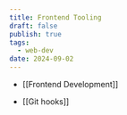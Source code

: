 ```yaml
---
title: Frontend Tooling
draft: false
publish: true
tags:
  - web-dev
date: 2024-09-02
---
```

* [[Frontend Development]]
- [[Git hooks]]